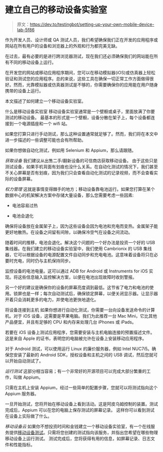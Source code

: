 # 建立自己的移动设备实验室

> 原文：<https://dev.to/testingbot/setting-up-your-own-mobile-device-lab-5f86>

作为开发人员、设计师或 QA 测试人员，我们希望确保我们正在开发的应用程序或网站在所有用户的设备和浏览器上的外观和行为都完美无缺。

在过去，最有必要的是进行跨浏览器测试，现在我们还必须确保我们的网站能在所有不同的移动设备上运行。

在开发您的网站或移动应用程序期间，您可以在移动模拟器(iOS)或仿真器上轻松验证和测试您的应用程序。总的来说，这些工具在确保一切正常工作方面做得很好。然而，光靠模拟器或仿真器测试是不够的，你需要确保你的应用能在用户随身携带的设备上运行。

本文描述了如何建立一个移动设备实验室。

什么是移动设备实验室
移动设备实验室通常是一个壁橱或桌子，里面放满了你要测试的移动设备。
最基本的形式是一个壁橱，设备分散在架子上，每个设备都连接到一个电源插座和一个 wifi 站。

如果您打算只进行手动测试，那么这种设置通常就足够了。然而，我们将在本文中进一步描述的一些调整可能也会有所帮助。

如果你想做自动化测试，例如用 Selenium 和 Appium，那么请跟随。

*获取设备*
我们建议从出售二手/翻新设备的可信商店获取移动设备。
由于这些只是测试设备，如果手机背面有划痕也没什么关系。在自动化测试的情况下，我们甚至不关心屏幕是否有划痕，因为我们只会查看自动化测试的记录视频，而不会查看实际的设备屏幕。

*权力管理*
这就是事情变得棘手的地方；移动设备靠电池运行。如果您打算在某个数据中心的机架解决方案中存储大量设备，那么您需要考虑一些因素:

*   电池容易过热

*   电池会退化

确保将设备放在金属架子上，因为这些设备会因为电池和充电而变热。金属架子能更好地散热。在设备之间留有间隙，以确保冷空气在设备之间流动。

随着时间的推移，电池会退化。解决这个问题的一个好办法是投资一个好的 USB 集线器。在我们建立的移动设备实验室中，我们使用 Cambrionix 的 USB 集线器，它可以根据设备的电源配置文件自动同步和充电电池。这意味着设备将只在必要时充电，同时仍与主机保持同步。

监控设备的电池电量。这可以通过 ADB for Android 或 Instruments for iOS 实现。将这些信息输入监控解决方案，以便在电池出现故障时收到警报。

另一个好的建议是确保你的设备的屏幕亮度调到最低。这节省了电力和电池的使用。锁屏也是一样；每次自动测试后，确保锁定屏幕，以便关闭显示器。让显示器开着只会消耗更多的电力，并使电池更快地退化。

将设备连接到主机
如果你想进行自动化测试，你需要一台向设备发送命令的计算机。对于 iOS 设备，这需要是苹果电脑。我们为此推荐一台 Mac Mini，它比其他产品便宜，并且有足够的 CPU 和内存来处理几台 iPhones 或 iPads。

若要在 iOS 设备上测试应用程序，您需要安装与主机电脑连接的预置描述文件。这是来自 Apple 的证书，表明您的电脑被允许在设备上安装移动应用程序。

对于 Android 测试，可以使用运行 Linux 的廉价服务器，例如 Intel NUC7i5。确保您安装了最新的 Android SDK，授权设备和主机之间的 USB 调试，然后您就可以开始自动测试了。

*运行测试*
这部分相当容易；有一个非常好的开源项目可以完成大部分繁重的工作，叫做 Appium。

只需在主机上安装 Appium，经过一些简单的配置步骤，您就可以将测试指向这个 Appium 服务器。

一旦开始测试，您将开始在移动设备上看到活动。这是阿皮乌姆控制的装置。测试完成后，Appium 可以在您的电脑上保存测试的屏幕记录。
这样你可以看到测试在设备上实际做了什么。

*移动设备云*
如果你不想投资时间和金钱建立一个移动设备实验室，有一个在线服务提供[移动设备测试](https://testingbot.com/mobile/realdevicetesting)。只需将您创建的测试指向该服务，并指出您希望在哪些物理移动设备上运行测试。
测试完成后，您将获得有用的信息，如屏幕记录、日志文件和性能指标。